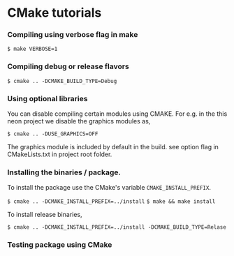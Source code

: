 # CMake tutorials

### Compiling using verbose flag in make

```$ make VERBOSE=1```
	
### Compiling debug or release flavors

```$ cmake .. -DCMAKE_BUILD_TYPE=Debug```

### Using optional libraries

You can disable compiling certain modules using CMAKE. For e.g. in the this neon project we 
disable the graphics modules as,

```$ cmake .. -DUSE_GRAPHICS=OFF```

The graphics module is included by default in the build. see option flag in 
CMakeLists.txt in project root folder.

### Installing the binaries / package.

To install the package use the CMake's variable ```CMAKE_INSTALL_PREFIX```. 

```$ cmake .. -DCMAKE_INSTALL_PREFIX=../install```
```$ make && make install```

To install release binaries,

```$ cmake .. -DCMAKE_INSTALL_PREFIX=../install -DCMAKE_BUILD_TYPE=Relase```

### Testing package using CMake
